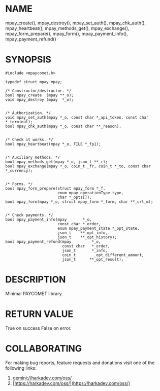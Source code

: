# NAME

mpay_create(), mpay_destroy(), mpay_set_auth(), mpay_chk_auth(),
mpay_heartbeat(), mpay_methods_get(), mpay_exchange(),
mpay_form_prepare(), mpay_form(), mpay_payment_info(),
mpay_payment_refund()

# SYNOPSIS

    #include <mpaycomet.h>
    
    typedef struct mpay mpay;
    
    /* Constructor/destructor. */
    bool mpay_create  (mpay **_o);
    void mpay_destroy (mpay  *_o);
    
    
    /* Authorization. */
    void mpay_set_auth(mpay *_o, const char *_api_token, const char *_terminal);
    bool mpay_chk_auth(mpay *_o, const char **_reason);
    
    
    /* Check it works. */
    bool mpay_heartbeat(mpay *_o, FILE *_fp1);
    
    
    /* Auxiliary methods. */
    bool mpay_methods_get(mpay *_o, json_t **_r);
    bool mpay_exchange(mpay *_o, coin_t _fr, coin_t *_to, const char *_currency);
    
    
    /* Forms. */
    bool mpay_form_prepare(struct mpay_form *_f,
                           enum mpay_operationType type,
                           char *_opts[]);
    bool mpay_form(mpay *_o, struct mpay_form *_form, char **_url_m);
    
    
    /* Check payments. */
    bool mpay_payment_info(mpay       *_o,
                           const char *_order,
                           enum mpay_payment_state *_opt_state,
                           json_t    **_opt_info,
                           json_t    **_opt_history);
    bool mpay_payment_refund(mpay         *_o,
                             const char   *_order,
                             json_t       *_info,
                             coin_t        _opt_different_amount,
                             json_t      **_opt_result);

# DESCRIPTION

Minimal PAYCOMET library.

# RETURN VALUE

True on success False on error.

# COLLABORATING

For making bug reports, feature requests and donations visit
one of the following links:

1. [gemini://harkadev.com/oss/](gemini://harkadev.com/oss/)
2. [https://harkadev.com/oss/](https://harkadev.com/oss/)

